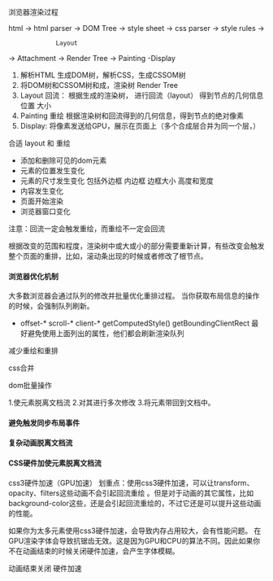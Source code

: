 浏览器渲染过程



html -> html parser  -> DOM Tree -> 
style sheet -> css parser -> style rules ->

                 Layout
-> Attachment -> Render Tree  -> Painting -Display

1. 解析HTML 生成DOM树，解析CSS，生成CSSOM树
2. 将DOM树和CSSOM树和成，渲染树 Render Tree
3. Layout 回流： 根据生成的渲染树， 进行回流（layout） 得到节点的几何信息 位置 大小
4. Painting 重绘 根据渲染树和回流得到的几何信息，得到节点的绝对像素
5. Display: 将像素发送给GPU，展示在页面上（多个合成层合并为同一个层，）

合适 layout 和 重绘

* 添加和删除可见的dom元素
* 元素的位置发生变化
* 元素的尺寸发生变化 包括外边框 内边框 边框大小 高度和宽度
* 内容发生变化
* 页面开始渲染
* 浏览器窗口变化

注意：回流一定会触发重绘，而重绘不一定会回流

根据改变的范围和程度，渲染树中或大或小的部分需要重新计算，有些改变会触发整个页面的重排，比如，滚动条出现的时候或者修改了根节点。

#### 浏览器优化机制

大多数浏览器会通过队列的修改并批量优化重排过程。 当你获取布局信息的操作的时候，会强制队列刷新。

* offset-* scroll-* client-* getComputedStyle() getBoundingClientRect
  最好避免使用上面列出的属性，他们都会刷新渲染队列

减少重绘和重排

css合并

dom批量操作

1.使元素脱离文档流
2.对其进行多次修改
3.将元素带回到文档中。


#### 避免触发同步布局事件
#### 复杂动画脱离文档流
#### CSS硬件加使元素脱离文档流

css3硬件加速（GPU加速）
划重点：使用css3硬件加速，可以让transform、opacity、filters这些动画不会引起回流重绘 。但是对于动画的其它属性，比如background-color这些，还是会引起回流重绘的，不过它还是可以提升这些动画的性能。

如果你为太多元素使用css3硬件加速，会导致内存占用较大，会有性能问题。
在GPU渲染字体会导致抗锯齿无效。这是因为GPU和CPU的算法不同。因此如果你不在动画结束的时候关闭硬件加速，会产生字体模糊。

动画结束关闭 硬件加速
